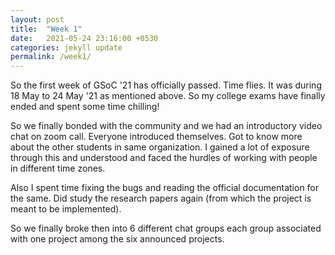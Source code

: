 ```yaml
---
layout: post
title:  "Week 1"
date:   2021-05-24 23:16:00 +0530
categories: jekyll update
permalink: /week1/
---
```


So the first week of GSoC '21 has officially passed. Time flies. It was during 18 May to 24 May '21 as mentioned above. So my college exams have finally ended and spent some time chilling!

So we finally bonded with the community and we had an introductory video chat on zoom call. Everyone introduced themselves. Got to know more about the other students in same organization. I gained a lot of exposure through this and understood and faced the hurdles of working with people in different time zones.

Also I spent time fixing the bugs and reading the official documentation for the same. Did study the research papers again (from which the project is meant to be implemented).

So we finally broke then into 6 different chat groups each group associated with one project among the six announced projects.